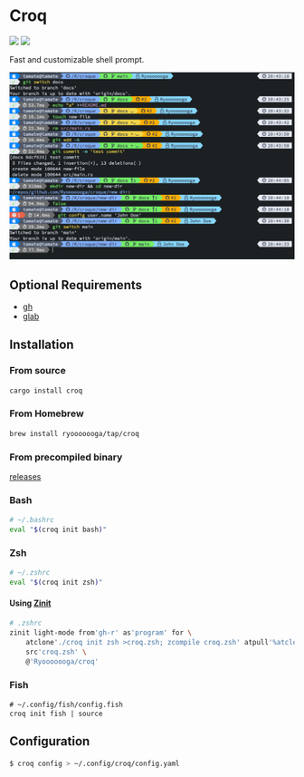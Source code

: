 # Croq

[![](https://github.com/Ryooooooga/croq/workflows/Build/badge.svg)](https://github.com/Ryooooooga/croq/actions)
[![](https://badgen.net/crates/v/croq)](https://crates.io/crates/croq)

Fast and customizable shell prompt.

![](docs/screenshot.png)

## Optional Requirements

- [gh](https://github.com/cli/cli)
- [glab](https://docs.gitlab.com/ee/integration/glab)

## Installation

### From source

```sh
cargo install croq
```

### From Homebrew

```sh
brew install ryooooooga/tap/croq
```

### From precompiled binary

[releases](https://github.com/Ryooooooga/croq/releases)

### Bash

```bash
# ~/.bashrc
eval "$(croq init bash)"
```

### Zsh

```zsh
# ~/.zshrc
eval "$(croq init zsh)"
```

#### Using [Zinit](https://github.com/zdharma-continuum/zinit)

```zsh
# .zshrc
zinit light-mode from'gh-r' as'program' for \
    atclone'./croq init zsh >croq.zsh; zcompile croq.zsh' atpull'%atclone' \
    src'croq.zsh' \
    @'Ryooooooga/croq'
```

### Fish

```fish
# ~/.config/fish/config.fish
croq init fish | source
```

## Configuration

```sh
$ croq config > ~/.config/croq/config.yaml
```
